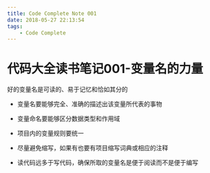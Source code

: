 ```yaml
---
title: Code Complete Note 001
date: 2018-05-27 22:13:54
tags:
    - Code Complete
---
```


# 代码大全读书笔记001-变量名的力量

好的变量名是可读的、易于记忆和恰如其分的

<!-- more -->

+ 变量名要能够完全、准确的描述出该变量所代表的事物

+ 变量命名要能够区分数据类型和作用域

+ 项目内的变量规则要统一

+ 尽量避免缩写，如果有也要有项目缩写词典或相应的注释

+ 读代码远多于写代码，确保所取的变量名是便于阅读而不是便于编写